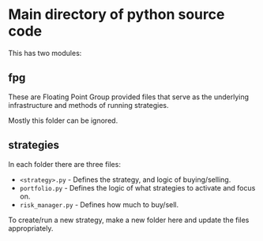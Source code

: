 # Main directory of python source code

This has two modules:

## fpg

These are Floating Point Group provided files that serve as the underlying infrastructure and  methods of running strategies.

Mostly this folder can be ignored.

## strategies

In each folder there are three files:
- `<strategy>.py` - Defines the strategy, and logic of buying/selling.
- `portfolio.py` - Defines the logic of what strategies to activate and focus on.
- `risk_manager.py` - Defines how much to buy/sell.

To create/run a new strategy, make a new folder here and update the files appropriately.